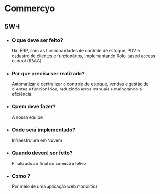 # **Commercyo**

## 5WH

- ### O que deve ser feito?
  Um ERP, com as funcionalidades de controle de estoque, PDV e cadastro de clientes e funcionários, implementando Role-based access control (RBAC)
- ### Por que precisa ser realizado?
   Automatizar e centralizar o controle de estoque, vendas e gestão de clientes e funcionários, reduzindo erros manuais e melhorando a eficiência.
- ### Quem deve fazer?
  A nossa equipe
- ### Onde será implementado?
  Infraestrutura em Nuvem
- ### Quando deverá ser feito?
  Finalizado ao final do semestre letivo
- ### Como ?
  Por meio de uma aplicação web monolítica
  
